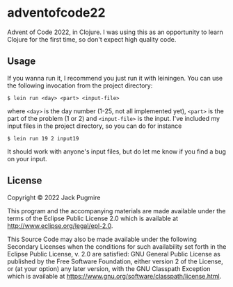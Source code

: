 # adventofcode22

Advent of Code 2022, in Clojure. I was using this as an opportunity to learn
Clojure for the first time, so don't expect high quality code.


## Usage

If you wanna run it, I recommend you just run it with leiningen. You can use the
following invocation from the project directory:

    $ lein run <day> <part> <input-file>

where `<day>` is the day number (1-25, not all implemented yet), `<part>` is the
part of the problem (1 or 2) and `<input-file>` is the input. I've included my
input files in the project directory, so you can do for instance

    $ lein run 19 2 input19
    
It should work with anyone's input files, but do let me know if you find a bug
on your input.


## License

Copyright © 2022 Jack Pugmire

This program and the accompanying materials are made available under the
terms of the Eclipse Public License 2.0 which is available at
http://www.eclipse.org/legal/epl-2.0.

This Source Code may also be made available under the following Secondary
Licenses when the conditions for such availability set forth in the Eclipse
Public License, v. 2.0 are satisfied: GNU General Public License as published by
the Free Software Foundation, either version 2 of the License, or (at your
option) any later version, with the GNU Classpath Exception which is available
at https://www.gnu.org/software/classpath/license.html.

